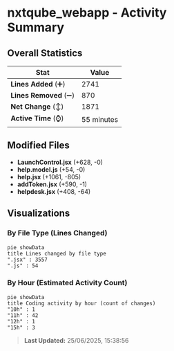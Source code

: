 # nxtqube_webapp - Activity Summary 

## Overall Statistics

| Stat                   | Value                                                             |
| ---------------------- | ----------------------------------------------------------------- |
| **Lines Added** (➕)   | 2741                                          |
| **Lines Removed** (➖) | 870                                        |
| **Net Change** (↕)    | 1871                |
| **Active Time** (⌚)   | 55 minutes |


## Modified Files
- **LaunchControl.jsx** (+628, -0)
- **help.model.js** (+54, -0)
- **help.jsx** (+1061, -805)
- **addToken.jsx** (+590, -1)
- **helpdesk.jsx** (+408, -64)

## Visualizations

### By File Type (Lines Changed)

```mermaid
pie showData
title Lines changed by file type
".jsx" : 3557
".js" : 54
```

### By Hour (Estimated Activity Count)

```mermaid
pie showData
title Coding activity by hour (count of changes)
"10h" : 1
"11h" : 42
"12h" : 1
"15h" : 3
```


> **Last Updated:** 25/06/2025, 15:38:56